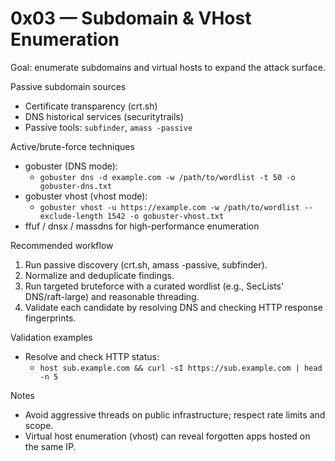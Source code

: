 # 0x03 — Subdomain & VHost Enumeration

Goal: enumerate subdomains and virtual hosts to expand the attack surface.

Passive subdomain sources
- Certificate transparency (crt.sh)
- DNS historical services (securitytrails)
- Passive tools: `subfinder`, `amass -passive`

Active/brute-force techniques
- gobuster (DNS mode):
  - `gobuster dns -d example.com -w /path/to/wordlist -t 50 -o gobuster-dns.txt`
- gobuster vhost (vhost mode):
  - `gobuster vhost -u https://example.com -w /path/to/wordlist --exclude-length 1542 -o gobuster-vhost.txt`
- ffuf / dnsx / massdns for high-performance enumeration

Recommended workflow
1. Run passive discovery (crt.sh, amass -passive, subfinder).
2. Normalize and deduplicate findings.
3. Run targeted bruteforce with a curated wordlist (e.g., SecLists' DNS/raft-large) and reasonable threading.
4. Validate each candidate by resolving DNS and checking HTTP response fingerprints.

Validation examples
- Resolve and check HTTP status:
  - `host sub.example.com && curl -sI https://sub.example.com | head -n 5`

Notes
- Avoid aggressive threads on public infrastructure; respect rate limits and scope.
- Virtual host enumeration (vhost) can reveal forgotten apps hosted on the same IP.